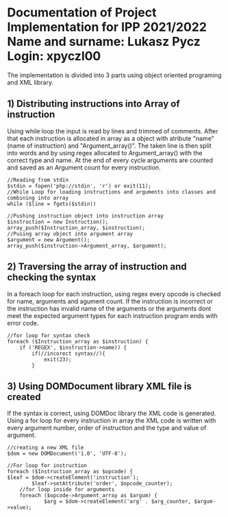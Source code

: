 # Documentation of Project Implementation for IPP 2021/2022 Name and surname: Lukasz Pycz Login: xpyczl00
The implementation is divided into 3 parts using object oriented programing and XML library. 


## 1) Distributing instructions into Array of instruction
Using while loop the input is read by lines and trimmed of comments. After that each instruction is allocated in array as a object with atribute "name" (name of instruction) and "Argument_array()". The taken line is then split into words and by using regex allocated to Argument_array() with the correct type and name. At the end of every cycle arguments are counted and saved as an Argument count for every instruction.

```
//Reading from stdin 
$stdin = fopen('php://stdin', 'r') or exit(11);
//While Loop for loading instructions and arguments into classes and combining into array
while ($line = fgets($stdin))
```

```
//Pushing instruction object into instruction array
$instruction = new Instruction();
array_push($Instruction_array, $instruction);
//Pusing array object into argument array
$argument = new Argument();
array_push($instruction->Argument_array, $argument);
```

## 2) Traversing the array of instruction and checking the syntax
In a foreach loop for each instruction, using regex every opcode is checked for name, arguments and agument count. If the instruction is incorrect or the instruction has invalid name of the arguments or the arguments dont meet the expected argument types for each instruction program ends with error code.

```
//for loop for syntax check
foreach ($Instruction_array as $instruction) {
    if ('REGEX', $instruction->name)) {
        if(//incorect syntax//){
            exit(23);
        }
```

## 3) Using DOMDocument library XML file is created
If the syntax is correct, using DOMDoc library the XML code is generated. Using a for loop for every instruction in array the XML code is written with every argument number, order of instruction and the type and value of argument.

```
//creating a new XML file
$dom = new DOMDocument('1.0', 'UTF-8');

//For loop for instruction
foreach ($Instruction_array as $opcode) {
$leaf = $dom->createElement('instruction');
        $leaf->setAttribute('order', $opcode_counter);
    //for loop inside for arguments
    foreach ($opcode->Argument_array as $argum) {
            $arg = $dom->createElement('arg' . $arg_counter, $argum->value);

```